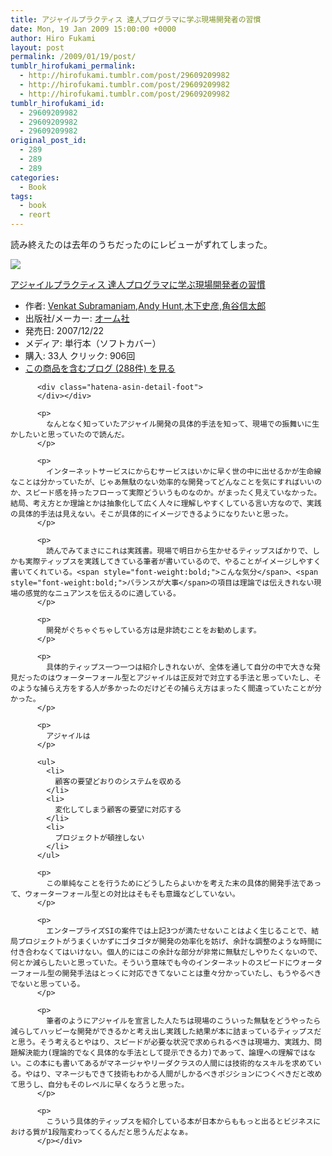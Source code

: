 ```yaml
---
title: アジャイルプラクティス 達人プログラマに学ぶ現場開発者の習慣
date: Mon, 19 Jan 2009 15:00:00 +0000
author: Hiro Fukami
layout: post
permalink: /2009/01/19/post/
tumblr_hirofukami_permalink:
  - http://hirofukami.tumblr.com/post/29609209982
  - http://hirofukami.tumblr.com/post/29609209982
  - http://hirofukami.tumblr.com/post/29609209982
tumblr_hirofukami_id:
  - 29609209982
  - 29609209982
  - 29609209982
original_post_id:
  - 289
  - 289
  - 289
categories:
  - Book
tags:
  - book
  - reort
---
```

<div class="section">
  <p>
    読み終えたのは去年のうちだったのにレビューがずれてしまった。
  </p>
  
  <div class="hatena-asin-detail">
    <p>
      <a href="http://www.amazon.co.jp/gp/product/4274066940/ref=as_li_tf_il?ie=UTF8&camp=247&creative=1211&creativeASIN=4274066940&linkCode=as2&tag=dsea-22" target="_blank"><img border="0" src="http://ws.assoc-amazon.jp/widgets/q?_encoding=UTF8&ASIN=4274066940&Format=_SL160_&ID=AsinImage&MarketPlace=JP&ServiceVersion=20070822&WS=1&tag=dsea-22" /></a><img src="http://www.assoc-amazon.jp/e/ir?t=dsea-22&l=as2&o=9&a=4274066940" width="1" height="1" border="0" alt="" style="border:none!important;margin:0!important;" /> <div class="hatena-asin-detail-info">
        <p>
          <a href="http://www.amazon.co.jp/gp/product/4274066940/ref=as_li_tf_tl?ie=UTF8&camp=247&creative=1211&creativeASIN=4274066940&linkCode=as2&tag=dsea-22" target="_blank">アジャイルプラクティス 達人プログラマに学ぶ現場開発者の習慣</a><img src="http://www.assoc-amazon.jp/e/ir?t=dsea-22&l=as2&o=9&a=4274066940" width="1" height="1" border="0" alt="" style="border:none!important;margin:0!important;" /> <ul>
            <li>
              <span class="hatena-asin-detail-label">作者:</span> <a href="http://d.hatena.ne.jp/keyword/Venkat%20Subramaniam" class="keyword" target="_blank">Venkat Subramaniam</a>,<a href="http://d.hatena.ne.jp/keyword/Andy%20Hunt" class="keyword" target="_blank">Andy Hunt</a>,<a href="http://d.hatena.ne.jp/keyword/%CC%DA%B2%BC%BB%CB%C9%A7" class="keyword" target="_blank">木下史彦</a>,<a href="http://d.hatena.ne.jp/keyword/%B3%D1%C3%AB%BF%AE%C2%C0%CF%BA" class="keyword" target="_blank">角谷信太郎</a>
            </li>
            <li>
              <span class="hatena-asin-detail-label">出版社/メーカー:</span> <a href="http://d.hatena.ne.jp/keyword/%A5%AA%A1%BC%A5%E0%BC%D2" class="keyword" target="_blank">オーム社</a>
            </li>
            <li>
              <span class="hatena-asin-detail-label">発売日:</span> 2007/12/22
            </li>
            <li>
              <span class="hatena-asin-detail-label">メディア:</span> 単行本（ソフトカバー）
            </li>
            <li>
              <span class="hatena-asin-detail-label">購入</span>: 33人 <span class="hatena-asin-detail-label">クリック</span>: 906回
            </li>
            <li>
              <a href="http://d.hatena.ne.jp/asin/4274066940" target="_blank">この商品を含むブログ (288件) を見る</a>
            </li>
          </ul></div> 
          
          <div class="hatena-asin-detail-foot">
          </div></div> 
          
          <p>
            なんとなく知っていたアジャイル開発の具体的手法を知って、現場での振舞いに生かしたいと思っていたので読んだ。
          </p>
          
          <p>
            インターネットサービスにからむサービスはいかに早く世の中に出せるかが生命線なことは分かっていたが、じゃあ無駄のない効率的な開発ってどんなことを気にすればいいのか、スピード感を持ったフローって実際どういうものなのか。がまったく見えていなかった。結局、考え方とか理論とかは抽象化して広く人々に理解しやすくしている言い方なので、実践の具体的手法は見えない。そこが具体的にイメージできるようになりたいと思った。
          </p>
          
          <p>
            読んでみてまさにこれは実践書。現場で明日から生かせるティップスばかりで、しかも実際ティップスを実践してきている筆者が書いているので、やることがイメージしやすく書いてくれている。<span style="font-weight:bold;">こんな気分</span>、<span style="font-weight:bold;">バランスが大事</span>の項目は理論では伝えきれない現場の感覚的なニュアンスを伝えるのに適している。
          </p>
          
          <p>
            開発がぐちゃぐちゃしている方は是非読むことをお勧めします。
          </p>
          
          <p>
            具体的ティップス一つ一つは紹介しきれないが、全体を通して自分の中で大きな発見だったのはウォーターフォール型とアジャイルは正反対で対立する手法と思っていたし、そのような捕らえ方をする人が多かったのだけどその捕らえ方はまったく間違っていたことが分かった。
          </p>
          
          <p>
            アジャイルは
          </p>
          
          <ul>
            <li>
              顧客の要望どおりのシステムを収める
            </li>
            <li>
              変化してしまう顧客の要望に対応する
            </li>
            <li>
              プロジェクトが頓挫しない
            </li>
          </ul>
          
          <p>
            この単純なことを行うためにどうしたらよいかを考えた末の具体的開発手法であって、ウォーターフォール型との対比はそもそも意識などしていない。
          </p>
          
          <p>
            エンタープライズSIの案件では上記3つが満たせないことはよく生じることで、結局プロジェクトがうまくいかずにゴタゴタが開発の効率化を妨げ、余計な調整のような時間に付き合わなくてはいけない。個人的にはこの余計な部分が非常に無駄だしやりたくないので、何とか減らしたいと思っていた。そういう意味でも今のインターネットのスピードにウォーターフォール型の開発手法はとっくに対応できてないことは重々分かっていたし、もうやるべきでないと思っている。
          </p>
          
          <p>
            筆者のようにアジャイルを宣言した人たちは現場のこういった無駄をどうやったら減らしてハッピーな開発ができるかと考え出し実践した結果が本に詰まっているティップスだと思う。そう考えるとやはり、スピードが必要な状況で求められるべきは現場力、実践力、問題解決能力(理論的でなく具体的な手法として提示できる力)であって、論理への理解ではない。この本にも書いてあるがマネージャやリーダクラスの人間には技術的なスキルを求めている。やはり、マネージもできて技術もわかる人間がしかるべきポジションにつくべきだと改めて思うし、自分もそのレベルに早くなろうと思った。
          </p>
          
          <p>
            こういう具体的ティップスを紹介している本が日本からももっと出るとビジネスにおける質が1段階変わってくるんだと思うんだよなぁ。
          </p></div>